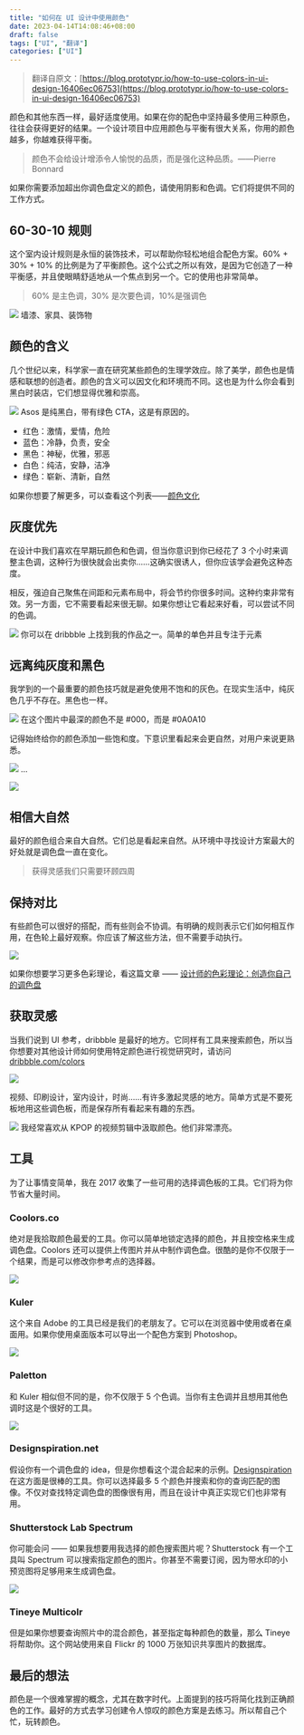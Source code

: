 ```yaml
---
title: "如何在 UI 设计中使用颜色"
date: 2023-04-14T14:08:46+08:00
draft: false
tags: ["UI", "翻译"]
categories: ["UI"]
---
```


> 翻译自原文：[https://blog.prototypr.io/how-to-use-colors-in-ui-design-16406ec06753](https://blog.prototypr.io/how-to-use-colors-in-ui-design-16406ec06753)

颜色和其他东西一样，最好适度使用。如果在你的配色中坚持最多使用三种原色，往往会获得更好的结果。一个设计项目中应用颜色与平衡有很大关系，你用的颜色越多，你越难获得平衡。

> 颜色不会给设计增添令人愉悦的品质，而是强化这种品质。——Pierre Bonnard

如果你需要添加超出你调色盘定义的颜色，请使用阴影和色调。它们将提供不同的工作方式。

## 60-30-10 规则

这个室内设计规则是永恒的装饰技术，可以帮助你轻松地组合配色方案。60% + 30% + 10% 的比例是为了平衡颜色。这个公式之所以有效，是因为它创造了一种平衡感，并且使眼睛舒适地从一个焦点到另一个。它的使用也非常简单。

> 60% 是主色调，30% 是次要色调，10%是强调色

![](/img/ui/how-to-use-colors/1.png)
墙漆、家具、装饰物

## 颜色的含义

几个世纪以来，科学家一直在研究某些颜色的生理学效应。除了美学，颜色也是情感和联想的创造者。颜色的含义可以因文化和环境而不同。这也是为什么你会看到黑白时装店，它们想显得优雅和崇高。

![](/img/ui/how-to-use-colors/2.png)
Asos 是纯黑白，带有绿色 CTA，这是有原因的。

- 红色：激情，爱情，危险
- 蓝色：冷静，负责，安全
- 黑色：神秘，优雅，邪恶
- 白色：纯洁，安静，洁净
- 绿色：崭新、清新，自然

如果你想要了解更多，可以查看这个列表——[颜色文化](http://seopressor.com/wp-content/uploads/2015/06/colour-culture1.png)

## 灰度优先

在设计中我们喜欢在早期玩颜色和色调，但当你意识到你已经花了 3 个小时来调整主色调，这种行为很快就会出卖你……这确实很诱人，但你应该学会避免这种态度。

相反，强迫自己聚焦在间距和元素布局中，将会节约你很多时间。这种约束非常有效。另一方面，它不需要看起来很无聊。如果你想让它看起来好看，可以尝试不同的色调。

![](/img/ui/how-to-use-colors/3.png)
你可以在 dribbble 上找到我的作品之一。简单的单色并且专注于元素

## 远离纯灰度和黑色

我学到的一个最重要的颜色技巧就是避免使用不饱和的灰色。在现实生活中，纯灰色几乎不存在。黑色也一样。

![](/img/ui/how-to-use-colors/4.png)
在这个图片中最深的颜色不是 #000，而是 #0A0A10

记得始终给你的颜色添加一些饱和度。下意识里看起来会更自然，对用户来说更熟悉。

![](/img/ui/how-to-use-colors/5.png)
...

![](/img/ui/how-to-use-colors/6.png)

## 相信大自然

最好的颜色组合来自大自然。它们总是看起来自然。从环境中寻找设计方案最大的好处就是调色盘一直在变化。

> 获得灵感我们只需要环顾四周

## 保持对比

有些颜色可以很好的搭配，而有些则会不协调。有明确的规则表示它们如何相互作用，在色轮上最好观察。你应该了解这些方法，但不需要手动执行。

![](/img/ui/how-to-use-colors/7.png)

如果你想要学习更多色彩理论，看这篇文章 —— [设计师的色彩理论：创造你自己的调色盘](https://www.smashingmagazine.com/2010/02/color-theory-for-designer-part-3-creating-your-own-color-palettes/)

## 获取灵感

当我们说到 UI 参考，dribbble 是最好的地方。它同样有工具来搜索颜色，所以当你想要对其他设计师如何使用特定颜色进行视觉研究时，请访问[dribbble.com/colors](https://dribbble.com/colors/)

![](/img/ui/how-to-use-colors/8.png)

视频、印刷设计，室内设计，时尚……有许多激起灵感的地方。简单方式是不要死板地用这些调色板，而是保存所有看起来有趣的东西。

![](/img/ui/how-to-use-colors/9.png)
我经常喜欢从 KPOP 的视频剪辑中汲取颜色。他们非常漂亮。

## 工具

为了让事情变简单，我在 2017 收集了一些可用的选择调色板的工具。它们将为你节省大量时间。

### Coolors.co

绝对是我拾取颜色最爱的工具。你可以简单地锁定选择的颜色，并且按空格来生成调色盘。Coolors 还可以提供上传图片并从中制作调色盘。很酷的是你不仅限于一个结果，而是可以修改你参考点的选择器。

![](/img/ui/how-to-use-colors/10.png)

### Kuler

这个来自 Adobe 的工具已经是我们的老朋友了。它可以在浏览器中使用或者在桌面用。如果你使用桌面版本可以导出一个配色方案到 Photoshop。

![](/img/ui/how-to-use-colors/11.png)

### Paletton

和 Kuler 相似但不同的是，你不仅限于 5 个色调。当你有主色调并且想用其他色调时这是个很好的工具。

![](/img/ui/how-to-use-colors/12.png)

### Designspiration.net

假设你有一个调色盘的 idea，但是你想看这个混合起来的示例。[Designspiration](http://designspiration.net/)在这方面是很棒的工具。你可以选择最多 5 个颜色并搜索和你的查询匹配的图像。不仅对查找特定调色盘的图像很有用，而且在设计中真正实现它们也非常有用。

### Shutterstock Lab Spectrum

你可能会问 —— 如果我想要用我选择的颜色搜索图片呢？Shutterstock 有一个工具叫 Spectrum 可以搜索指定颜色的图片。你甚至不需要订阅，因为带水印的小预览图将足够用来生成调色盘。

![](/img/ui/how-to-use-colors/13.png)

### Tineye Multicolr

但是如果你想要查询照片中的混合颜色，甚至指定每种颜色的数量，那么 Tineye 将帮助你。这个网站使用来自 Flickr 的 1000 万张知识共享图片的数据库。

## 最后的想法

颜色是一个很难掌握的概念，尤其在数字时代。上面提到的技巧将简化找到正确颜色的工作。最好的方式去学习创建令人惊叹的颜色方案是去练习。所以帮自己个忙，玩转颜色。

